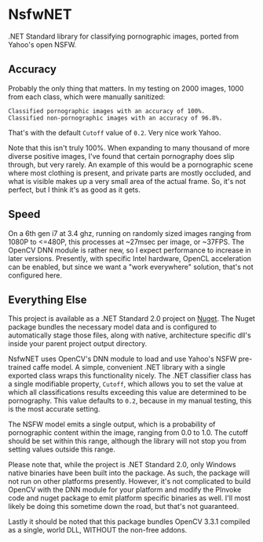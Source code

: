 # NsfwNET
.NET Standard library for classifying pornographic images, ported from Yahoo's open NSFW.

## Accuracy
Probably the only thing that matters. In my testing on 2000 images, 1000 from each class, which were manually sanitized:
```
Classified pornographic images with an accuracy of 100%.
Classified non-pornographic images with an accuracy of 96.8%.
```
That's with the default `Cutoff` value of `0.2`. Very nice work Yahoo.

Note that this isn't truly 100%. When expanding to many thousand of more diverse positive images, I've found that certain pornography does slip through, but very rarely. An example of this would be a pornographic scene where most clothing is present, and private parts are mostly occluded, and what is visible makes up a very small area of the actual frame. So, it's not perfect, but I think it's as good as it gets.

## Speed

On a 6th gen i7 at 3.4 ghz, running on randomly sized images ranging from 1080P to <=480P,  this processes at ~27msec per image, or ~37FPS. The OpenCV DNN module is rather new, so I expect performance to increase in later versions. Presently, with specific Intel hardware, OpenCL acceleration can be enabled, but since we want a "work everywhere" solution, that's not configured here.

## Everything Else

This project is available as a .NET Standard 2.0 project on [Nuget](https://www.nuget.org/packages/NsfwNET). The Nuget package bundles the necessary model data and is configured to automatically stage those files, along with native, architecture specific dll's inside your parent project output directory.

NsfwNET uses OpenCV's DNN module to load and use Yahoo's NSFW pre-trained caffe model. A simple, convenient .NET library with a single exported class wraps this functionality nicely. The .NET classifier class has a single modifiable property, `Cutoff`, which allows you to set the value at which all classifications results exceeding this value are determined to be pornography. This value defaults to `0.2`, because in my manual testing, this is the most accurate setting.

The NSFW model emits a single output, which is a probability of pornographic content within the image, ranging from 0.0 to 1.0. The cutoff should be set within this range, although the library will not stop you from setting values outside this range.

Please note that, while the project is .NET Standard 2.0, only Windows native binaries have been built into the package. As such, the package will not run on other platforms presently. However, it's not complicated to build OpenCV with the DNN module for your platform and modify the PInvoke code and nuget package to emit platform specific binaries as well. I'll most likely be doing this sometime down the road, but that's not guaranteed.

Lastly it should be noted that this package bundles OpenCV 3.3.1 compiled as a single, world DLL, WITHOUT the non-free addons.
